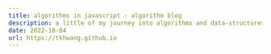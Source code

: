 ```yaml
---
title: algorithms in javascript - algorithm blog
description: a little of my journey into algorithms and data-structures.
date: 2022-10-04
url: https://tkhwang.github.io
---
```

